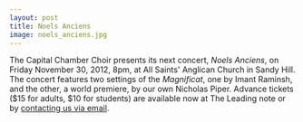 ```yaml
---
layout: post
title: Noels Anciens
image: noels_anciens.jpg
---
```


The Capital Chamber Choir presents its next concert, _Noels Anciens_, on Friday November 30, 2012, 8pm, at All Saints' Anglican Church in Sandy Hill. The concert features two settings of the _Magnificat_, one by Imant Raminsh, and the other, a world premiere, by our own Nicholas Piper. Advance tickets ($15 for adults, $10 for students) are available now at The Leading note or by [contacting us via email][1].

[1]:mailto:info@capitalchamberchoir.ca
